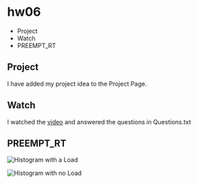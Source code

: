 # hw06
- Project
- Watch
- PREEMPT_RT

## Project
I have added my project idea to the Project Page.

## Watch
I watched the [video](https://www.youtube.com/watch?v=-J0y_usjYxo&t=1s) and answered the questions in Questions.txt

## PREEMPT_RT
![Histogram with a Load](/exercises/linux/kernel/rt/cyclictestLoad.png "Histogram with a Load")

![Histogram with no Load](/exercises/linux/kernel/rt/cyclictestNoLoad.png "Histogram with no Load")


